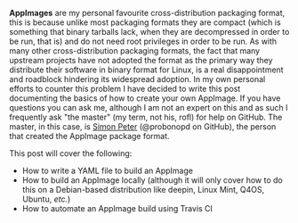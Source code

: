 **AppImages** are my personal favourite cross-distribution packaging format, this is because unlike most packaging formats they are compact (which is something that binary tarballs lack, when they are decompressed in order to be run, that is) and do not need root privileges in order to be run. As with many other cross-distribution packaging formats, the fact that many upstream projects have not adopted the format as the primary way they distribute their software in binary format for Linux, is a real disappointment and roadblock hindering its widespread adoption. In my own personal efforts to counter this problem I have decided to write this post documenting the basics of how to create your own AppImage. If you have questions you can ask me, although I am not an expert on this and as such I frequently ask "the master" (my term, not his, rofl) for help on GitHub. The master, in this case, is [Simon Peter](https://github.com/probonopd) (@probonopd on GitHub), the person that created the AppImage package format.

This post will cover the following:

* How to write a YAML file to build an AppImage
* How to build an AppImage locally (although it will only cover how to do this on a Debian-based distribution like deepin, Linux Mint, Q4OS, Ubuntu, *etc.*)
* How to automate an AppImage build using Travis CI
